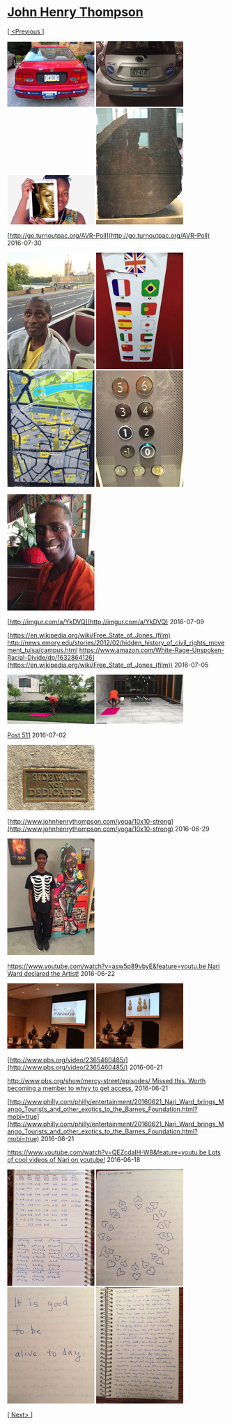 # [John Henry Thompson](../README.md)

[[ <Previous ]](2016-08-01-1.md)

[![](../media/2016-08-01/Timeline-Photos-Memories-for-2008-Car-now-deceased-thumb.jpg)](../posts/2016-08-01-1.md) [![](../media/2016-08-01/Getting-for-next-election-cycle-2012-will-be-replaced-by-2016-thumb.jpg)](../posts/2016-08-01-2.md) [![](../media/2016-07-31/Timeline-Photos-http-www-britishmuseum-org-learning-samsung_cent-thumb.jpg)](../posts/2016-07-31-1.md) [![](../media/2016-07-31/Hit-the-British-Museum-thumb.jpg)](../posts/2016-07-31-2.md)



[http://go.turnoutpac.org/AVR-Poll](http://go.turnoutpac.org/AVR-Poll)
2016-07-30

[![](../media/2016-07-30/Timeline-Photos-thumb.jpg)](../posts/2016-07-30-2.md) [![](../media/2016-07-30/Timeline-Photos-Guided-tour-of-London-in-hop-on-hop-off-Big-Bus-thumb.jpg)](../posts/2016-07-30-3.md) [![](../media/2016-07-30/Timeline-Photos-I-was-here-London-England-aka-Great-Britain-Unit-thumb.jpg)](../posts/2016-07-30-4.md) [![](../media/2016-07-30/Timeline-Photos-Europe-is-not-afraid-of-ZERO-thumb.jpg)](../posts/2016-07-30-5.md)

[![](../media/2016-07-17/Mobile-Uploads-Hello-from-Bahama-Breeze-thumb.jpg)](../posts/2016-07-17-1.md)

[http://imgur.com/a/YkDVQ](http://imgur.com/a/YkDVQ)
2016-07-09



[https://en.wikipedia.org/wiki/Free_State_of_Jones_(film)  http://news.emory.edu/stories/2012/02/hidden_history_of_civil_rights_movement_tulsa/campus.html  https://www.amazon.com/White-Rage-Unspoken-Racial-Divide/dp/1632864126](https://en.wikipedia.org/wiki/Free_State_of_Jones_(film))
2016-07-05

[![](../media/2016-07-03/IMG_5621-Outside-the-Barnes-They-can-t-stop-10x10-Strong-thumb.jpg)](../posts/2016-07-03-1.md) [![](../media/2016-07-03/IMG_5620-kicked-out-of-the-barnes-thumb.jpg)](../posts/2016-07-03-2.md)

[Post 511](https://vimeo.com/173017529)
2016-07-02

[![](../media/2016-07-01/OS-X-Photos-thumb.jpg)](../posts/2016-07-01-1.md)

[http://www.johnhenrythompson.com/yoga/10x10-strong](http://www.johnhenrythompson.com/yoga/10x10-strong)
2016-06-29

[![](../media/2016-06-29/Timeline-Photos-Stephen-Lewis-thumb.jpg)](../posts/2016-06-29-2.md)

[https://www.youtube.com/watch?v=asw5p89vbyE&feature=youtu.be  Nari Ward declared the Artist!](https://www.youtube.com/watch?v=asw5p89vbyE&feature=youtu.be)
2016-06-22

[![](../media/2016-06-22/Mobile-Uploads-We-The-People-thumb.jpg)](../posts/2016-06-22-2.md) [![](../media/2016-06-22/Mobile-Uploads-Mango-tourists-thumb.jpg)](../posts/2016-06-22-3.md)

[http://www.pbs.org/video/2365460485/](http://www.pbs.org/video/2365460485/)
2016-06-21



[http://www.pbs.org/show/mercy-street/episodes/ Missed this. Worth becoming a member to whyy to get access.](http://www.pbs.org/show/mercy-street/episodes/)
2016-06-21



[http://www.philly.com/philly/entertainment/20160621_Nari_Ward_brings_Mango_Tourists_and_other_exotics_to_the_Barnes_Foundation.html?mobi=true](http://www.philly.com/philly/entertainment/20160621_Nari_Ward_brings_Mango_Tourists_and_other_exotics_to_the_Barnes_Foundation.html?mobi=true)
2016-06-21



[https://www.youtube.com/watch?v=QEZcdaIH-W8&feature=youtu.be Lots of cool videos of Nari on youtube!](https://www.youtube.com/watch?v=QEZcdaIH-W8&feature=youtu.be)
2016-06-18

[![](../media/2016-06-16/10x10-thumb.jpg)](../posts/2016-06-16-1.md) [![](../media/2016-06-16/10x10-11-thumb.jpg)](../posts/2016-06-16-2.md) [![](../media/2016-06-16/10x10-12-thumb.jpg)](../posts/2016-06-16-3.md) [![](../media/2016-06-16/10x10-13-thumb.jpg)](../posts/2016-06-16-4.md)

[[ Next> ]](2016-06-10-1.md)